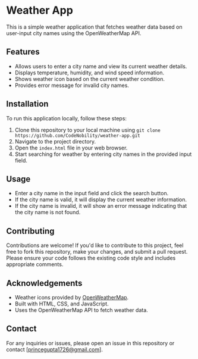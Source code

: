 # Weather App

This is a simple weather application that fetches weather data based on user-input city names using the OpenWeatherMap API.

## Features

- Allows users to enter a city name and view its current weather details.
- Displays temperature, humidity, and wind speed information.
- Shows weather icon based on the current weather condition.
- Provides error message for invalid city names.

## Installation

To run this application locally, follow these steps:

1. Clone this repository to your local machine using `git clone https://github.com/CodeNobility/weather-app.git`
2. Navigate to the project directory.
3. Open the `index.html` file in your web browser.
4. Start searching for weather by entering city names in the provided input field.

## Usage

- Enter a city name in the input field and click the search button.
- If the city name is valid, it will display the current weather information.
- If the city name is invalid, it will show an error message indicating that the city name is not found.

## Contributing

Contributions are welcome! If you'd like to contribute to this project, feel free to fork this repository, make your changes, and submit a pull request. Please ensure your code follows the existing code style and includes appropriate comments.

## Acknowledgements

- Weather icons provided by [OpenWeatherMap](https://openweathermap.org/weather-conditions).
- Built with HTML, CSS, and JavaScript.
- Uses the OpenWeatherMap API to fetch weather data.

## Contact

For any inquiries or issues, please open an issue in this repository or contact [princegupta1726@gmail.com].

